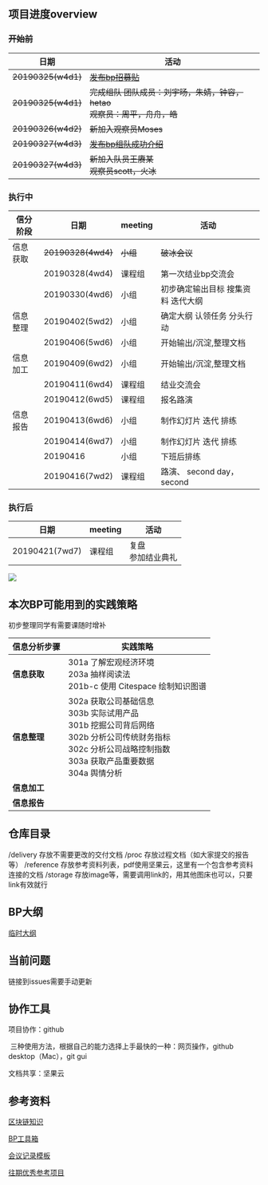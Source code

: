 ## 项目进度overview



### ~~开始前~~

| 日期               | 活动                                                         |
| ------------------ | ------------------------------------------------------------ |
| ~~20190325(w4d1)~~ | [~~发布bp招募贴~~](https://github.com/happylyy/IA004_blockchain/blob/master/delivery/%E6%8B%9B%E5%8B%9F%E8%B4%B4.md) |
| ~~20190325(w4d1)~~ | ~~完成组队      团队成员：刘宇旸，朱婧，钟容，hetao<br>观察员：周平，舟舟，皓~~ |
| ~~20190326(w4d2)~~ | ~~新加入观察员Moses~~                                        |
| ~~20190327(w4d3)~~ | [~~发布bp组队成功介绍~~](https://github.com/happylyy/IA004_blockchain/blob/master/delivery/%E9%A1%B9%E7%9B%AE%E4%BB%8B%E7%BB%8D.md) |
| ~~20190327(w4d3)~~ | ~~新加入队员王赓某<br>观察员scott，火冰~~                    |



### 执行中

| 信分阶段 | 日期               | meeting  | 活动                                         |
| -------- | ------------------ | -------- | -------------------------------------------- |
| 信息获取 | ~~20190328(4wd4)~~ | ~~小组~~ | ~~破冰会议~~                                 |
|          | 20190328(4wd4)     | 课程组   | 第一次结业bp交流会                           |
|          | 20190330(4wd6)     | 小组     | 初步确定输出目标      搜集资料      迭代大纲 |
| 信息整理 | 20190402(5wd2)     | 小组     | 确定大纲      认领任务      分头行动         |
|          | 20190406(5wd6)     | 小组     | 开始输出/沉淀,整理文档                       |
| 信息加工 | 20190409(6wd2)     | 小组     | 开始输出/沉淀,整理文档                       |
|          | 20190411(6wd4)     | 课程组   | 结业交流会                                   |
|          | 20190412(6wd5)     | 课程组   | 报名路演                                     |
| 信息报告 | 20190413(6wd6)     | 小组     | 制作幻灯片      迭代      排练               |
|          | 20190414(6wd7)     | 小组     | 制作幻灯片      迭代      排练               |
|          | 20190416           | 小组     | 下班后排练                                   |
|          | 20190416(7wd2)     | 课程组   | 路演、      second day，second               |



### 执行后

| 日期           | meeting | 活动                       |
| -------------- | ------- | -------------------------- |
| 20190421(7wd7) | 课程组  | 复盘      <br>参加结业典礼 |



![](https://static.openmindclub.com/2019-03-20-%E4%BC%81%E4%B8%9A%E5%BE%AE%E4%BF%A1%E6%88%AA%E5%9B%BE_1e8f293f-50fb-4a81-8321-5a11fe30820f.png)



## 本次BP可能用到的实践策略

初步整理同学有需要课随时增补

| 信息分析步骤 | 实践策略                                                     |
| ------------ | ------------------------------------------------------------ |
| **信息获取** | 301a 了解宏观经济环境      <br>203a 抽样阅读法       <br/>201b-c 使用 Citespace 绘制知识图谱 |
| **信息整理** | 302a   获取公司基础信息      <br/>303b 实际试用产品      <br/>301b 挖掘公司背后网络      <br/>302b 分析公司传统财务指标      <br/>302c 分析公司战略控制指数      <br/>303a 获取产品重要数据      <br/>304a 舆情分析 |
| **信息加工** |                                                              |
| **信息报告** |                                                              |



## 仓库目录

/delivery 	 存放不需要更改的交付文档
/proc 		存放过程文档（如大家提交的报告等）
/reference 	存放参考资料列表，pdf使用坚果云，这里有一个包含参考资料连接的文档
/storage	   存放image等，需要调用link的，用其他图床也可以，只要link有效就行



## BP大纲

[临时大纲](https://github.com/happylyy/IA004_blockchain/blob/master/proc/BP%E5%A4%A7%E7%BA%B2%E8%BF%AD%E4%BB%A3.md)



## 当前问题

链接到issues需要手动更新



## 协作工具

项目协作：github

​	三种使用方法，根据自己的能力选择上手最快的一种：网页操作，github desktop（Mac），git gui

文档共享：坚果云





## 参考资料

[区块链知识]()

[BP工具箱]()

[会议记录模板]()

[往期优秀参考项目]()

